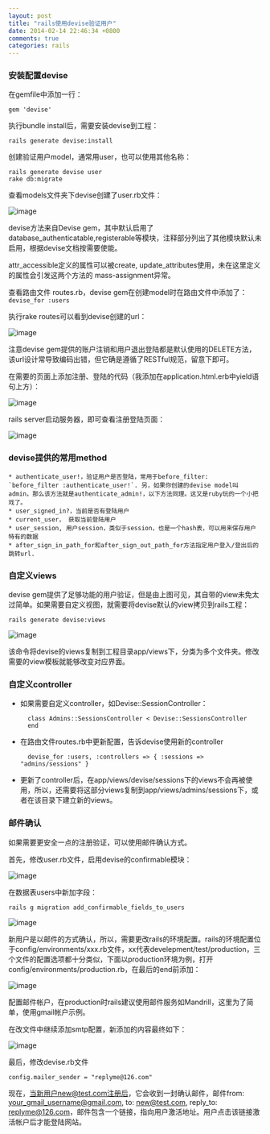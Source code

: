 ```yaml
---
layout: post
title: "rails使用devise验证用户"
date: 2014-02-14 22:46:34 +0800
comments: true
categories: rails
---
```


### 安装配置devise

在gemfile中添加一行：

	gem 'devise'
	
执行bundle install后，需要安装devise到工程：

	rails generate devise:install

创建验证用户model，通常用user，也可以使用其他名称：

	rails generate devise user
	rake db:migrate

查看models文件夹下devise创建了user.rb文件：

![image](http://d.hiphotos.bdimg.com/album/s%3D550%3Bq%3D90%3Bc%3Dxiangce%2C100%2C100/sign=f2f25a60612762d0843ea4ba90d779c7/8b13632762d0f703ca91709f0afa513d2697c556.jpg?referer=7e3304592a34349b2d115bb5234c&x=.jpg)

devise方法来自Devise gem，其中默认启用了database_authenticatable,registerable等模块，注释部分列出了其他模块默认未启用，根据devise文档按需要使能。

attr_accessible定义的属性可以被create, update_attributes使用，未在这里定义的属性会引发这两个方法的 mass-assignment异常。

查看路由文件 routes.rb，devise gem在创建model时在路由文件中添加了： `devise_for :users`

执行rake routes可以看到devise创建的url：

![image](http://g.hiphotos.bdimg.com/album/s%3D550%3Bq%3D90%3Bc%3Dxiangce%2C100%2C100/sign=4a985b9df21f3a295ec8d5cba91ecd0c/95eef01f3a292df526325656be315c6035a87384.jpg?referer=0fdbb04d6509c93d5ee53ac7bd9a&x=.jpg)

注意devise gem提供的账户注销和用户退出登陆都是默认使用的DELETE方法，该url设计常导致编码出错，但它确是遵循了RESTful规范，留意下即可。

在需要的页面上添加注册、登陆的代码（我添加在application.html.erb中yield语句上方）：

![image](http://c.hiphotos.bdimg.com/album/s%3D550%3Bq%3D90%3Bc%3Dxiangce%2C100%2C100/sign=6ae4814e249759ee4e5060ce82c0322b/503d269759ee3d6d37e5628841166d224f4ade56.jpg?referer=77d0e6a0d739b60014d93a871a4c&x=.jpg)

rails server启动服务器，即可查看注册登陆页面：

![image](http://c.hiphotos.bdimg.com/album/s%3D550%3Bq%3D90%3Bc%3Dxiangce%2C100%2C100/sign=e7392f8d9b25bc312f5d019d6ee4fc8c/e1fe9925bc315c60fe6491ac8fb1cb1348547784.jpg?referer=ba03f4b49d3df8dcff2abba1b19a&x=.jpg)

### devise提供的常用method

	* authenticate_user!，验证用户是否登陆，常用于before_filter: `before_filter :authenticate_user!`. 另，如果你创建的devise model叫admin，那么该方法就是authenticate_admin!，以下方法同理。这又是ruby玩的一个小把戏了。
	* user_signed_in?，当前是否有登陆用户
	* current_user， 获取当前登陆用户
	* user_session, 用户session，类似于session，也是一个hash表，可以用来保存用户特有的数据
	* after_sign_in_path_for和after_sign_out_path_for方法指定用户登入/登出后的跳转url.


### 自定义views

devise gem提供了足够功能的用户验证，但是由上图可见，其自带的view未免太过简单。如果需要自定义视图，就需要将devise默认的view拷贝到rails工程：
	
	rails generate devise:views
	
![image](http://h.hiphotos.bdimg.com/album/s%3D550%3Bq%3D90%3Bc%3Dxiangce%2C100%2C100/sign=ff4c4851700e0cf3a4f74efe3a7d8322/9922720e0cf3d7ca14d5da35f01fbe096b63a956.jpg?referer=fc0d600dc880653822fd9123174c&x=.jpg)

该命令将devise的views复制到工程目录app/views下，分类为多个文件夹。修改需要的view模板就能够改变对应界面。

### 自定义controller

* 如果需要自定义controller，如Devise::SessionController：

		class Admins::SessionsController < Devise::SessionsController
		end
		
* 在路由文件routes.rb中更新配置，告诉devise使用新的controller
 
		devise_for :users, :controllers => { :sessions => "admins/sessions" }

* 更新了controller后，在app/views/devise/sessions下的views不会再被使用，所以，还需要将这部分views复制到app/views/admins/sessions下，或者在该目录下建立新的views。

### 邮件确认

如果需要更安全一点的注册验证，可以使用邮件确认方式。

首先，修改user.rb文件，启用devise的confirmable模块：

![image](http://f.hiphotos.bdimg.com/album/s%3D550%3Bq%3D90%3Bc%3Dxiangce%2C100%2C100/sign=7f58226cbc096b6385195e553c08f679/f31fbe096b63f6241e7edc408544ebf81a4ca356.jpg?referer=e2c37137af3459829c9dd0a20d4c&x=.jpg)

在数据表users中新加字段：

	rails g migration add_confirmable_fields_to_users

![image](http://c.hiphotos.bdimg.com/album/s%3D550%3Bq%3D90%3Bc%3Dxiangce%2C100%2C100/sign=117edc408544ebf86971643ae9c2a617/0d338744ebf81a4c2b11098ad52a6059252da656.jpg?referer=aabcdc8733adcbef58234b36024c&x=.jpg)

新用户是以邮件的方式确认，所以，需要更改rails的环境配置。rails的环境配置位于config/environments/xxx.rb文件，xx代表develepment/test/production，三个文件的配置选项都十分类似，下面以production环境为例，打开config/environments/production.rb，在最后的end前添加：

![image](http://c.hiphotos.bdimg.com/album/s%3D550%3Bq%3D90%3Bc%3Dxiangce%2C100%2C100/sign=464e1e2bcebf6c81f3372ced8c05c008/d058ccbf6c81800ac314734db33533fa838b4784.jpg?referer=0ef348e7a6c27d1efc310ff4a19a&x=.jpg)

配置邮件帐户，在production时rails建议使用邮件服务如Mandrill，这里为了简单，使用gmail帐户示例。

在改文件中继续添加smtp配置，新添加的内容最终如下：

![image](http://a.hiphotos.bdimg.com/album/s%3D550%3Bq%3D90%3Bc%3Dxiangce%2C100%2C100/sign=5cf27e4631fa828bd5239de6cd243009/b03533fa828ba61e481f326c4334970a314e5984.jpg?referer=fb19621ddfc451daafe138dba79a&x=.jpg)

最后，修改devise.rb文件

	config.mailer_sender = "replyme@126.com" 

现在，当新用户new@test.com注册后，它会收到一封确认邮件，邮件from: your_gmail_username@gmail.com, to: new@test.com, reply_to: replyme@126.com，邮件包含一个链接，指向用户激活地址。用户点击该链接激活帐户后才能登陆网站。